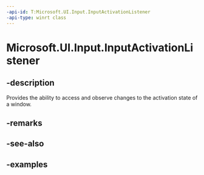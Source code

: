 ```yaml
---
-api-id: T:Microsoft.UI.Input.InputActivationListener
-api-type: winrt class
---
```


# Microsoft.UI.Input.InputActivationListener

<!--
public sealed class InputActivationListener : Microsoft.UI.Input.InputObject
-->

## -description

Provides the ability to access and observe changes to the activation state of a window.

## -remarks

## -see-also

## -examples
